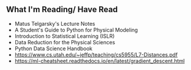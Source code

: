 ## What I'm Reading/ Have Read


- Matus Telgarsky's Lecture Notes
- A Student's Guide to Python for Physical Modeling
- Introduction to Statistical Learning (ISLR)
- Data Reduction for the Physical Sciences
- Python Data Science Handbook
- https://www.cs.utah.edu/~jeffp/teaching/cs5955/L7-Distances.pdf
- https://ml-cheatsheet.readthedocs.io/en/latest/gradient_descent.html